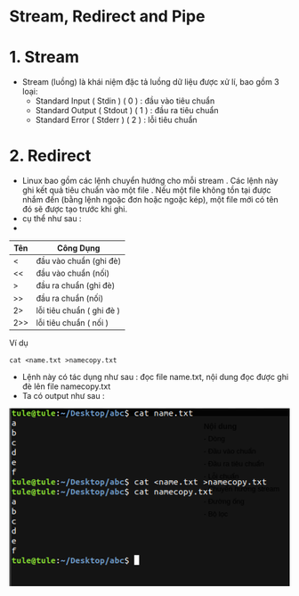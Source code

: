 # Stream, Redirect and Pipe
# 1. Stream 
- Stream (luồng) là khái niệm đặc tả luồng dữ liệu được xử lí, bao gồm 3 loại:
  - Standard Input ( Stdin ) ( 0 ) : đầu vào tiêu chuẩn 
  - Standard Output ( Stdout ) ( 1 ) : đầu ra tiêu chuẩn
  - Standard Error ( Stderr ) ( 2 ) : lỗi tiêu chuẩn 

# 2. Redirect 
 - Linux bao gồm các lệnh chuyển hướng cho mỗi stream . Các lệnh này ghi kết quả tiêu chuẩn vào một file . Nếu một file không tồn tại được nhắm đến (bằng lệnh ngoặc đơn hoặc ngoặc kép), một file mới có tên đó sẽ được tạo trước khi ghi.
 - cụ thể như sau : 
 - 
 | Tên | Công Dụng 
 | --- | -----------
 | < | đầu vào chuẩn (ghi đè)
 | << | đầu vào chuẩn (nối)
 | > | đầu ra chuẩn (ghi đè)
 | >> | đầu ra chuẩn (nối)|
 | 2> | lỗi tiêu chuẩn ( ghi đè ) 
 | 2>> | lỗi tiêu chuẩn ( nối ) 
 
 Ví dụ 
 ````
 cat <name.txt >namecopy.txt 
 ````
 - Lệnh này có tác dụng như sau : đọc file name.txt, nội dung đọc được ghi đè lên file namecopy.txt
 - Ta có output như sau :
 
 <img src="https://github.com/tulha161/linux/blob/main/images/06.01.png"> 
